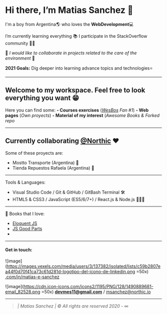 # Hi there, I’m Matias Sanchez 👋

I'm a boy from Argentina🌎 who loves the **WebDevelopment**💻

I’m currently learning everything 📚
I participate in the StackOverflow community 👨‍💻

🌱 *I would like to collaborate in projects related to the care of the environment* 🌱

**2021 Goals:** Dig deeper into learning advance topics and technologies⭐️

-------------------------------------------------------------------------------------------------
## Welcome to my workspace. Feel free to look everything you want 😁
Here you can find some:
**- Courses exercises** (*[WesBos](wesbos.com/courses) Fan #1*)
**- Web pages** (*Own proyects*)
**- Material of my interest** (*Awesome Books & Forked repo*

-------------------------------------------------------------------------------------------------
## Currently collaborating  [@Northic](https://www.northic.io/) ♥️

Some of these proyects are:
- Mostto Transporte (Argentina) 🚛
- Tienda Repuestos Rafaela (Argentina) 🚕

-------------------------------------------------------------------------------------------------
Tools & Languages:
- Visual Studio Code / Git & GitHub / GitBash Terminal 🛠
- HTML5 & CSS3 / JavaScript (ES5/6/7+) / React.js & Node.js 👨🏻‍💻

-------------------------------------------------------------------------------------------------
📕 Books that I love:
+ [Eloquent JS](https://eloquentjavascript.net/)
+ [JS Good Parts](https://www.goodreads.com/book/show/2998152-javascript)
+ 
-------------------------------------------------------------------------------------------------
#### Get in touch: 
![image](https://images.vexels.com/media/users/3/137382/isolated/lists/c59b2807ea44f0d70f41ca73c61d281d-logotipo-del-icono-de-linkedin.png =50x)
[.com/in/matias-e-sanchez](https://www.linkedin.com/in/matias-e-sanchez/)

![image](https://cdn.icon-icons.com/icons2/1195/PNG/128/1490889681-email_82528.png =50x) **devmes11@gmail.com** / msanchez@northic.io

-------------------------------------------------------------------------------------------------
> *| Matias Sanchez | © All rights are reserved 2020 - ∞*

